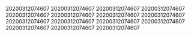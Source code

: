 20200312074607
20200312074607
20200312074607
20200312074607
20200312074607
20200312074607
20200312074607
20200312074607
20200312074607
20200312074607
20200312074607
20200312074607
20200312074607
20200312074607
20200312074607
